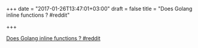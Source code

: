 +++
date = "2017-01-26T13:47:01+03:00"
draft = false
title = "Does Golang inline functions ?  #reddit"

+++

<p><a href="https://t.co/kBaZVH8jby">Does Golang inline functions ?  #reddit</a></p>
